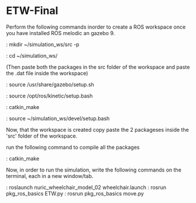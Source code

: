 # ETW-Final
Perform the following commands inorder to create a ROS workspace once you have installed ROS melodic an gazebo 9.

: mkdir ~/simulation_ws/src -p

: cd ~/simulation_ws/

(Then paste both the packages in the src folder of the workspace and paste the .dat file inside the workspace)


: source /usr/share/gazebo/setup.sh

: source /opt/ros/kinetic/setup.bash

: catkin_make

: source ~/simulation_ws/devel/setup.bash

Now, that the workspace is created copy paste the 2 packageses inside the 'src' folder of the workspace.

run the following command to compile all the packages

: catkin_make

Now, in order to run the simulation, write the following commands on the terminal, each in a new window/tab.

: roslaunch nuric_wheelchair_model_02 wheelchair.launch
: rosrun pkg_ros_basics ETW.py
: rosrun pkg_ros_basics move.py

